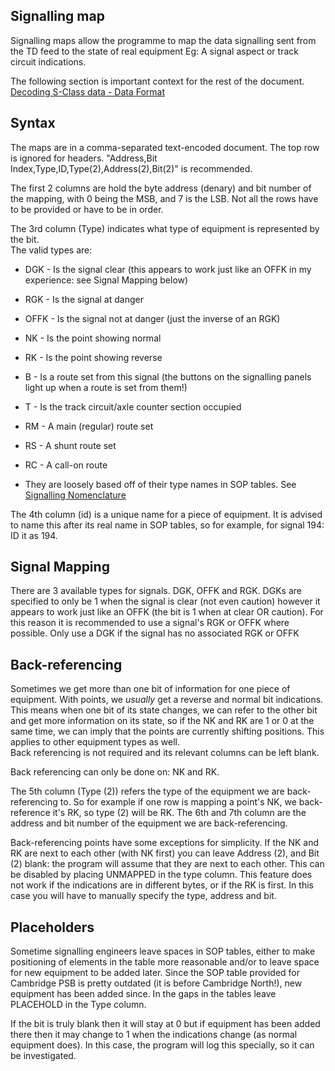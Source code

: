 ## Signalling map
Signalling maps allow the programme to map the data signalling sent from the
TD feed to the state of real equipment Eg: A signal aspect or track circuit indications.

The following section is important context for the rest of the document. <br>
[Decoding S-Class data - Data Format](https://wiki.openraildata.com/index.php?title=Decoding_S-Class_Data#Data_Format)

## Syntax
The maps are in a comma-separated text-encoded document.
The top row is ignored for headers.
"Address,Bit Index,Type,ID,Type(2),Address(2),Bit(2)" is recommended.

The first 2 columns are hold the byte address (denary) and bit number of the mapping,
with 0 being the MSB, and 7 is the LSB. Not all the rows have to be provided or have to be in order.

The 3rd column (Type) indicates what type of equipment is represented by the bit. <br>
The valid types are:
- DGK - Is the signal clear (this appears to work just like an OFFK in my experience: see Signal Mapping below)
- RGK - Is the signal at danger
- OFFK - Is the signal not at danger (just the inverse of an RGK)
- NK - Is the point showing normal
- RK - Is the point showing reverse
- B - Is a route set from this signal (the buttons on the signalling panels light up when a route is set from them!)
- T - Is the track circuit/axle counter section occupied
- RM - A main (regular) route set
- RS - A shunt route set
- RC - A call-on route

- They are loosely based off of their type names in SOP tables. See [Signalling Nomenclature](https://wiki.openraildata.com/index.php?title=Signalling_Nomenclature)

The 4th column (id) is a unique name for a piece of equipment. It is advised to name this after its real name
in SOP tables, so for example, for signal 194: ID it as 194.

## Signal Mapping
There are 3 available types for signals. DGK, OFFK and RGK.
DGKs are specified to only be 1 when the signal is clear (not even caution) however it appears to work
just like an OFFK (the bit is 1 when at clear OR caution).
For this reason it is recommended to use a signal's RGK or OFFK where possible. Only use a DGK if the
signal has no associated RGK or OFFK

## Back-referencing 
Sometimes we get more than one bit of information for one piece of equipment. With points, we _usually_
get a reverse and normal bit indications. This means when one bit of its state changes, we can refer to the other bit 
and get more information on its state, so if the NK and RK are 1 or 0 at the same time, we can imply that the
points are currently shifting positions. This applies to other equipment types as well. <br>
Back referencing is not required and its relevant columns can be left blank.

Back referencing can only be done on:  NK and RK.

The 5th column (Type (2)) refers the type of the equipment we are back-referencing to. So for example if one
row is mapping a point's NK, we back-reference it's RK, so type (2) will be RK.
The 6th and 7th column are the address and bit number of the equipment we are back-referencing.

Back-referencing points have some exceptions for simplicity. If the NK and RK are next to each other (with NK first)
you can leave Address (2), and Bit (2) blank: the program will assume that they are next to each other. This can
be disabled by placing UNMAPPED in the type column. This feature does not work if the indications are in different
bytes, or if the RK is first. In this case you will have to manually specify the type, address and bit.

## Placeholders
Sometime signalling engineers leave spaces in SOP tables, either to make positioning of elements in the table more
reasonable and/or to leave space for new equipment to be added later. Since the SOP table provided for Cambridge PSB is
pretty outdated (it is before Cambridge North!), new equipment has been added since. In the gaps in the tables leave 
PLACEHOLD in the Type column.

If the bit is truly blank then it will stay at 0 but if equipment has been added there then it may change to 1
when the indications change (as normal equipment does). In this case, the program will log this specially, so
it can be investigated.